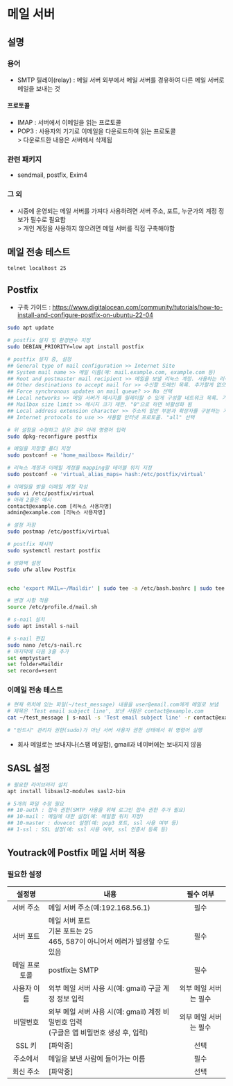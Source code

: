 # 메일 서버
## 설명
### 용어
* SMTP 릴레이(relay) : 메일 서버 외부에서 메일 서버를 경유하여 다른 메일 서버로 메일을 보내는 것

#### 프로토콜
* IMAP : 서버에서 이메일을 읽는 프로토콜
* POP3 : 사용자의 기기로 이메일을 다운로드하여 읽는 프로토콜
  <br>> 다운로드한 내용은 서버에서 삭제됨

### 관련 패키지
* sendmail, postfix, Exim4

### 그 외
* 시중에 운영되는 메일 서버를 가져다 사용하려면 서버 주소, 포트, 누군가의 계정 정보가 필수로 필요함
  <br>> 개인 계정을 사용하지 않으려면 메일 서버를 직접 구축해야함

## 메일 전송 테스트
```
telnet localhost 25
```

## Postfix
* 구축 가이드 : https://www.digitalocean.com/community/tutorials/how-to-install-and-configure-postfix-on-ubuntu-22-04

```bash
sudo apt update

# postfix 설치 및 환경변수 지정
sudo DEBIAN_PRIORITY=low apt install postfix

# postfix 설치 중, 설정
## General type of mail configuration >> Internet Site
## System mail name >> 메일 이름(예: mail.example.com, example.com 등)
## Root and postmaster mail recipient >> 메일을 보낼 리눅스 계정. 사용하는 리눅스 사용자 이름 입력
## Other destinations to accept mail for >> 수신할 도메인 목록. 추가할게 없으면 기본값 사용
## Force synchronous updates on mail queue? >> No 선택
## Local networks >> 메일 서버가 메시지를 릴레이할 수 있게 구성할 네트워크 목록. 기본값 입력
## Mailbox size limit >> 메시지 크기 제한. "0"으로 하면 비활성화 됨
## Local address extension character >> 주소의 일반 부분과 확장자를 구분하는 기호. 기본값은 "+"
## Internet protocols to use >> 사용할 인터넷 프로토콜. "all" 선택

# 위 설정을 수정하고 싶은 경우 아래 명령어 입력
sudo dpkg-reconfigure postfix

# 메일을 저장할 폴더 지정
sudo postconf -e 'home_mailbox= Maildir/'

# 리눅스 계정과 이메일 계정을 mapping할 테이블 위치 지정
sudo postconf -e 'virtual_alias_maps= hash:/etc/postfix/virtual'

# 이메일을 받을 이메일 계정 작성
sudo vi /etc/postfix/virtual
# 아래 2줄은 예시
contact@example.com [리눅스 사용자명]
admin@example.com [리눅스 사용자명]

# 설정 저장
sudo postmap /etc/postfix/virtual

# postfix 재시작
sudo systemctl restart postfix

# 방화벽 설정
sudo ufw allow Postfix


echo 'export MAIL=~/Maildir' | sudo tee -a /etc/bash.bashrc | sudo tee -a /etc/profile.d/mail.sh

# 변경 사항 적용
source /etc/profile.d/mail.sh

# s-nail 설치
sudo apt install s-nail

# s-nail 편집
sudo nano /etc/s-nail.rc
# 마지막에 다음 3줄 추가
set emptystart
set folder=Maildir
set record=+sent
```

### 이메일 전송 테스트
```bash
# 현재 위치에 있는 파일(~/test_message) 내용을 user@email.com에게 메일로 보냄
# 제목은 'Test email subject line', 보낸 사람은 contact@example.com
cat ~/test_message | s-nail -s 'Test email subject line' -r contact@example.com user@email.com

# "반드시" 관리자 권한(sudo)가 아닌 서버 사용자 권한 상태에서 위 명령어 실행
```
* 회사 메일로는 보내지나(스팸 메일함), gmail과 네이버에는 보내지지 않음

## SASL 설정
```bash
# 필요한 라이브러리 설치
apt install libsasl2-modules sasl2-bin

# 5개의 파일 수정 필요
## 10-auth : 접속 권한(SMTP 사용을 위해 로그인 접속 권한 추가 필요)
## 10-mail : 메일에 대한 설정(예: 메일함 위치 지정)
## 10-master : dovecot 설정(예: pop3 포트, ssl 사용 여부 등)
## 1-ssl : SSL 설정(예: ssl 사용 여부, ssl 인증서 등록 등)
```


## Youtrack에 Postfix 메일 서버 적용

### 필요한 설정
| 설정명 | 내용 | 필수 여부 |
| :---: | --- | :---: |
| 서버 주소 | 메일 서버 주소(예:192.168.56.1) | 필수 |
| 서버 포트 | 메일 서버 포트<br/>기본 포트는 25<br>465, 587이 아니어서 에러가 발생할 수도 있음 | 필수 |
| 메일 프로토콜 | postfix는 SMTP | 필수 |
| 사용자 이름 | 외부 메일 서버 사용 시(예: gmail) 구글 계정 정보 입력 | 외부 메일 서버는 필수 |
| 비밀번호 | 외부 메일 서버 사용 시(예: gmail) 계정 비밀번호 입력<br>(구글은 앱 비밀번호 생성 후, 입력) | 외부 메일 서버는 필수 |
| SSL 키 | [파악중] | 선택 |
| 주소에서 | 메일을 보낸 사람에 들어가는 이름 | 필수 |
| 회신 주소 | [파악중] | 선택 |


